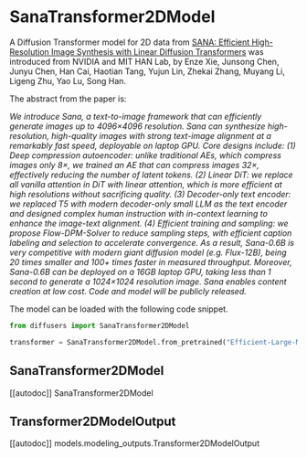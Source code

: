 <!-- Copyright 2024 The HuggingFace Team. All rights reserved.

Licensed under the Apache License, Version 2.0 (the "License"); you may not use this file except in compliance with
the License. You may obtain a copy of the License at

http://www.apache.org/licenses/LICENSE-2.0

Unless required by applicable law or agreed to in writing, software distributed under the License is distributed on
an "AS IS" BASIS, WITHOUT WARRANTIES OR CONDITIONS OF ANY KIND, either express or implied. See the License for the
specific language governing permissions and limitations under the License. -->

# SanaTransformer2DModel

A Diffusion Transformer model for 2D data from [SANA: Efficient High-Resolution Image Synthesis with Linear Diffusion Transformers](https://huggingface.co/papers/2410.10629) was introduced from NVIDIA and MIT HAN Lab, by Enze Xie, Junsong Chen, Junyu Chen, Han Cai, Haotian Tang, Yujun Lin, Zhekai Zhang, Muyang Li, Ligeng Zhu, Yao Lu, Song Han.

The abstract from the paper is:

*We introduce Sana, a text-to-image framework that can efficiently generate images up to 4096×4096 resolution. Sana can synthesize high-resolution, high-quality images with strong text-image alignment at a remarkably fast speed, deployable on laptop GPU. Core designs include: (1) Deep compression autoencoder: unlike traditional AEs, which compress images only 8×, we trained an AE that can compress images 32×, effectively reducing the number of latent tokens. (2) Linear DiT: we replace all vanilla attention in DiT with linear attention, which is more efficient at high resolutions without sacrificing quality. (3) Decoder-only text encoder: we replaced T5 with modern decoder-only small LLM as the text encoder and designed complex human instruction with in-context learning to enhance the image-text alignment. (4) Efficient training and sampling: we propose Flow-DPM-Solver to reduce sampling steps, with efficient caption labeling and selection to accelerate convergence. As a result, Sana-0.6B is very competitive with modern giant diffusion model (e.g. Flux-12B), being 20 times smaller and 100+ times faster in measured throughput. Moreover, Sana-0.6B can be deployed on a 16GB laptop GPU, taking less than 1 second to generate a 1024×1024 resolution image. Sana enables content creation at low cost. Code and model will be publicly released.*

The model can be loaded with the following code snippet.

```python
from diffusers import SanaTransformer2DModel

transformer = SanaTransformer2DModel.from_pretrained("Efficient-Large-Model/Sana_1600M_1024px_BF16_diffusers", subfolder="transformer", torch_dtype=torch.bfloat16)
```

## SanaTransformer2DModel

[[autodoc]] SanaTransformer2DModel

## Transformer2DModelOutput

[[autodoc]] models.modeling_outputs.Transformer2DModelOutput
